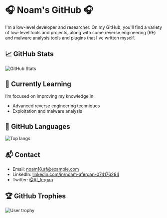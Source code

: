 # 🎧 Noam's GitHub 🎧
I'm a low-level developer and researcher. On my GitHub, you'll find a variety of low-level tools and projects, along with some reverse engineering (RE) and malware analysis tools and plugins that I've written myself.

## 📈 GitHub Stats
![GitHub Stats](https://github-readme-stats.vercel.app/api?username=AI-fergan&theme=dark&show_icons=true)

## 🌱 Currently Learning
I’m focused on improving my knowledge in:
- Advanced reverse engineering techniques
- Exploitation and malware analysis

## 📝 GitHub Languages
![Top langs](https://github-readme-stats.vercel.app/api/top-langs/?username=AI-fergan&layout=donut&theme=dark)

## 📬 Contact
- Email: [noam18.af@example.com](mailto:noam18.af@gmail.com)
- LinkedIn: [linkedin.com/in/noam-afergan-074176284](https://www.linkedin.com/in/noam-afergan-074176284/)
- Twitter: [@AI_fergan](https://x.com/AI_fergan)

## 🏆 GitHub Trophies
![User trophy](https://github-profile-trophy.vercel.app/?username=AI-fergan&column=4&margin-w=15&margin-h=15&theme=dracula)
